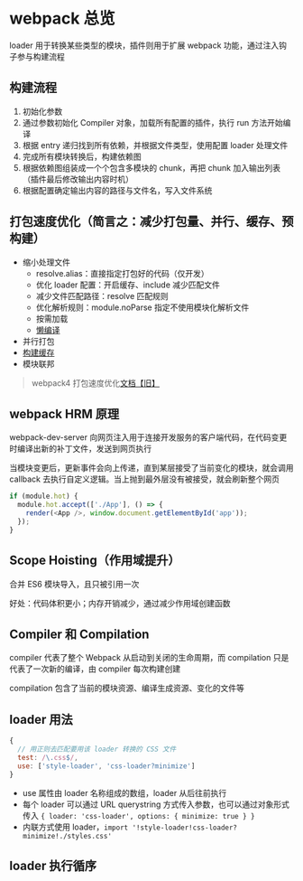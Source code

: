 # webpack 总览

loader 用于转换某些类型的模块，插件则用于扩展 webpack 功能，通过注入钩子参与构建流程

## 构建流程

1. 初始化参数
2. 通过参数初始化 Compiler 对象，加载所有配置的插件，执行 run 方法开始编译
3. 根据 entry 递归找到所有依赖，并根据文件类型，使用配置 loader 处理文件
4. 完成所有模块转换后，构建依赖图
5. 根据依赖图组装成一个个包含多模块的 chunk，再把 chunk 加入输出列表（插件最后修改输出内容时机）
6. 根据配置确定输出内容的路径与文件名，写入文件系统

## 打包速度优化（简言之：减少打包量、并行、缓存、预构建）

- 缩小处理文件
  - resolve.alias：直接指定打包好的代码（仅开发）
  - 优化 loader 配置：开启缓存、include 减少匹配文件
  - 减少文件匹配路径：resolve 匹配规则
  - 优化解析规则：module.noParse 指定不使用模块化解析文件
  - 按需加载
  - [懒编译](https://webpack.docschina.org/configuration/experiments/#experimentslazycompilation)
- 并行打包
- [构建缓存](https://webpack.docschina.org/configuration/cache/)
- 模块联邦

> webpack4 打包速度优化[文档【旧】](./webpack-pack-optimization.md)

## webpack HRM 原理

webpack-dev-server 向网页注入用于连接开发服务的客户端代码，在代码变更时编译出新的补丁文件，发送到网页执行

当模块变更后，更新事件会向上传递，直到某层接受了当前变化的模块，就会调用 callback 去执行自定义逻辑。当上抛到最外层没有被接受，就会刷新整个网页

```js
if (module.hot) {
  module.hot.accept(['./App'], () => {
    render(<App />, window.document.getElementById('app'));
  });
}
```

## Scope Hoisting（作用域提升）

合并 ES6 模块导入，且只被引用一次

好处：代码体积更小；内存开销减少，通过减少作用域创建函数

## Compiler 和 Compilation

compiler 代表了整个 Webpack 从启动到关闭的生命周期，而 compilation 只是代表了一次新的编译，由 compiler 每次构建创建

compilation 包含了当前的模块资源、编译生成资源、变化的文件等

## loader 用法

```js
{
  // 用正则去匹配要用该 loader 转换的 CSS 文件
  test: /\.css$/,
  use: ['style-loader', 'css-loader?minimize']
}
```

- use 属性由 loader 名称组成的数组，loader 从后往前执行
- 每个 loader 可以通过 URL querystring 方式传入参数，也可以通过对象形式传入 `{ loader: 'css-loader', options: { minimize: true } }`
- 内联方式使用 loader，`import '!style-loader!css-loader?minimize!./styles.css'`

## loader 执行循序
